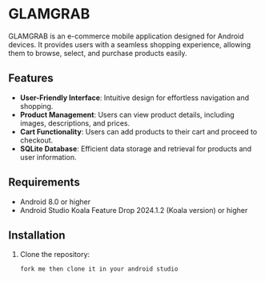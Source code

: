 # GLAMGRAB

GLAMGRAB is an e-commerce mobile application designed for Android devices. It provides users with a seamless shopping experience, allowing them to browse, select, and purchase products easily.

## Features

- **User-Friendly Interface**: Intuitive design for effortless navigation and shopping.
- **Product Management**: Users can view product details, including images, descriptions, and prices.
- **Cart Functionality**: Users can add products to their cart and proceed to checkout.
- **SQLite Database**: Efficient data storage and retrieval for products and user information.

## Requirements

- Android 8.0 or higher
- Android Studio Koala Feature Drop 2024.1.2 (Koala version) or higher

## Installation

1. Clone the repository:
   ```bash
   fork me then clone it in your android studio
